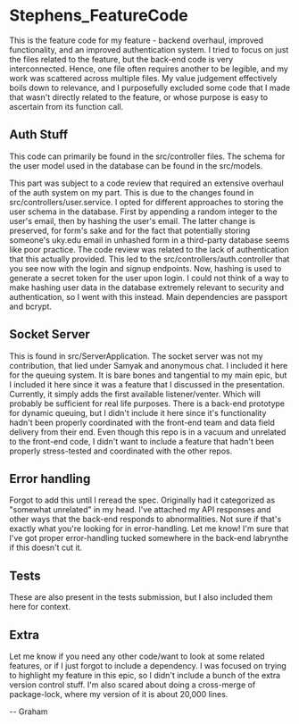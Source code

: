 # Stephens_FeatureCode

This is the feature code for my feature - backend overhaul, improved functionality, and an improved authentication system. I tried to focus on just the files related to the feature, but the back-end code is very interconnected. Hence, one file often requires another to be legible, and my work was scattered across multiple files. My value judgement effectively boils down to relevance, and I purposefully excluded some code that I made that wasn't directly related to the feature, or whose purpose is easy to ascertain from its function call.

## Auth Stuff

This code can primarily be found in the src/controller files. The schema for the user model used in the database can be found in the src/models.

This part was subject to a code review that required an extensive overhaul of the auth system on my part. This is due to the changes found in src/controllers/user.service. I opted for different approaches to storing the user schema in the database. First by appending a random integer to the user's email, then by hashing the user's email. The latter change is preserved, for form's sake and for the fact that potentially storing someone's uky.edu email in unhashed form in a third-party database seems like poor practice.
The code review was related to the lack of authentication that this actually provided. This led to the src/controllers/auth.controller that you see now with the login and signup endpoints. Now, hashing is used to generate a secret token for the user upon login. I could not think of a way to make hashing user data in the database extremely relevant to security and authentication, so I went with this instead. Main dependencies are passport and bcrypt.

## Socket Server

This is found in src/ServerApplication. The socket server was not my contribution, that lied under Samyak and anonymous chat. I included it here for the queuing system. It is bare bones and tangential to my main epic, but I included it here since it was a feature that I discussed in the presentation. Currently, it simply adds the first available listener/venter. Which will probably be sufficient for real life purposes. There is a back-end prototype for dynamic queuing, but I didn't include it here since it's functionality hadn't been properly coordinated with the front-end team and data field delivery from their end. Even though this repo is in a vacuum and unrelated to the front-end code, I didn't want to include a feature that hadn't been properly stress-tested and coordinated with the other repos.

## Error handling

Forgot to add this until I reread the spec. Originally had it categorized as "somewhat unrelated" in my head. I've attached my API responses and other ways that the back-end responds to abnormalities. Not sure if that's exactly what you're looking for in error-handling. Let me know! I'm sure that I've got proper error-handling tucked somewhere in the back-end labrynthe if this doesn't cut it.

## Tests

These are also present in the tests submission, but I also included them here for context.

## Extra

Let me know if you need any other code/want to look at some related features, or if I just forgot to include a dependency. I was focused on trying to highlight my feature in this epic, so I didn't include a bunch of the extra version control stuff. I'm also scared about doing a cross-merge of package-lock, where my version of it is about 20,000 lines.

-- Graham
